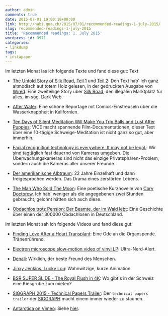 ```yaml
---
author: admin
comments: true
date: 2015-07-01 19:00:18+00:00
link: http://habi.gna.ch/2015/07/01/recommended-readings-1-july-2015/
slug: recommended-readings-1-july-2015
title: 'Recommended readings: 1. July 2015'
wordpress_id: 3971
categories:
- linkdump
tags:
- instapaper
---
```


Im letzten Monat las ich folgende Texte und fand diese gut: Text





  * [The Untold Story of Silk Road, Teil 1](http://www.wired.com/2015/04/silk-road-1/) und [Teil 2](http://www.wired.com/2015/05/silk-road-2/): Den Text hab' ich ganz altmodisch auf totem Holz gelesen, in der gedruckten Ausgabe von [Wired](http://wired.com). Eine zweiteilige Story über [Silk Road](https://en.wikipedia.org/wiki/Silk_Road_(marketplace)), den illegalen Marktplatz für alles, im sog. Dark Web.


  * [After Water](http://blog.longreads.com/2015/06/02/after-water/): Eine schöne Reportage mit Comics-Einstreuseln über die Wasserknappheit in Kalifornien.


  * [Ten Days of Silent Meditation Will Make You Trip Balls and Lust After Puppies](http://www.vice.com/read/ten-days-of-silence-taught-me-how-to-be-alive-500): VICE macht spannende Film-Documentationen, dieser Text über eine 10-tägige Schweige-Meditation ist nicht ganz so gut, aber immerhin.


  * [Facial recognition technology is everywhere. It may not be legal.](http://www.washingtonpost.com/blogs/the-switch/wp/2015/06/11/facial-recognition-technology-is-everywhere-it-may-not-be-legal/): Wir sind tagtäglich fast dauernd von Kameras umgeben. Die Überwachungskameras sind nicht das einzige Privatsphären-Problem, sondern auch die Kameras aller unserer Freunde.


  * [Der amerikanische Albtraum](http://www.spiegel.de/spiegel/print/d-133262179.html): 22 Jahre Einzelhaft und dann freigesprochen werden. Das Drama eines zerstörten Lebens.


  * [The Man Who Sold The Moon](http://boingboing.net/2015/05/22/the-man-who-sold-the-moon.html): Eine poetische Kurznovelle von [Cory Doctorow](https://en.wikipedia.org/wiki/Cory_Doctorow). Ich hab' weniger als die angegebenen zwei Stunden gebraucht, gelohnt hätten sich auch diese.


  * [Obdachlos trotz Pension: Der Beamte, der im Wald lebt](http://www.tagesspiegel.de/themen/reportage/obdachlos-trotz-pension-der-beamte-der-im-wald-lebt/v_print/11798250.html?p=): Eine Geschichte über einen der 300000 Obdachlosen in Deutschland.



Im letzten Monat sah ich folgende Videos und fand diese gut:



  * [Finding Love After a Heart Transplant](https://www.youtube.com/watch?v=evzw1QzzGg8): Eine Ode an die Organspende. Tränenrührend.


  * [Electron microscope slow-motion video of vinyl LP](https://www.youtube.com/watch?v=GuCdsyCWmt8): Ultra-Nerd-Alert.


  * [Denali](https://vimeo.com/122375452): Wirklich, der beste Freund des Menschen.


  * [Jinxy Jenkins, Lucky Lou](https://vimeo.com/92471917): Wahnwitzige, kurze Animation


  * [BSR SUPER SLIDE - The Royal Flush in 4K](https://www.youtube.com/watch?v=KUOhpQDDME4): Wo gibt's in der Schweiz eine Kiesgrube zum mieten?


  * [SIGGRAPH 2015 - Technical Papers Trailer](https://www.youtube.com/watch?v=XrYkEhs2FdA): Der `technical papers trailer` der [SIGGRAPH](http://www.siggraph.org) macht einem immer wieder zu staunen.


  * [Antarctica on Vimeo](https://vimeo.com/124858722): Siehe [hier](http://habi.gna.ch/2015/06/02/die-antarktis/).


